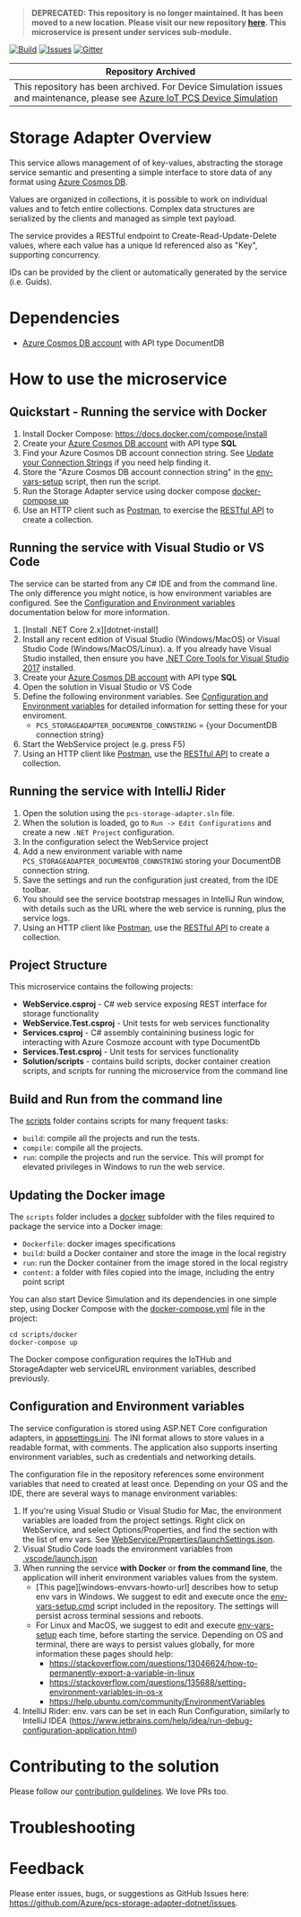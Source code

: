 > **DEPRECATED: This repository is no longer maintained. It has been moved to a new location. Please visit our new repository [here](https://github.com/Azure/azure-iot-pcs-remote-monitoring-dotnet). This microservice is present under services sub-module.**


[![Build][build-badge]][build-url]
[![Issues][issues-badge]][issues-url]
[![Gitter][gitter-badge]][gitter-url]

Repository Archived |
--------------------|
| This repository has been archived. For Device Simulation issues and maintenance, please see [Azure IoT PCS Device Simulation](https://www.github.com/Azure/azure-iot-pcs-device-simulation) |

Storage Adapter Overview
========================
This service allows management of of key-values, abstracting the storage service semantic and presenting a simple interface to store data of any format using [Azure Cosmos DB](https://azure.microsoft.com/en-us/services/cosmos-db/).

Values are organized in collections, it is possible to work on individual values and to fetch entire collections. Complex data structures are serialized by the clients and managed as simple text payload.

The service provides a RESTful endpoint to Create-Read-Update-Delete values, where each value has a unique Id referenced also as "Key", supporting concurrency.

IDs can be provided by the client or automatically generated by the service (i.e. Guids).

Dependencies
============
* [Azure Cosmos DB account](https://ms.portal.azure.com/#create/Microsoft.DocumentDB) with API type DocumentDB

How to use the microservice
===========================
## Quickstart - Running the service with Docker

1. Install Docker Compose: https://docs.docker.com/compose/install
1. Create your [Azure Cosmos DB account](https://ms.portal.azure.com/#create/Microsoft.DocumentDB) with API type **SQL**
1. Find your Azure Cosmos DB account connection string.  See [Update your Connection Strings](https://docs.microsoft.com/en-us/azure/cosmos-db/create-documentdb-dotnet#update-your-connection-string) 
if you need help finding it.
1. Store the "Azure Cosmos DB account connection string" in the [env-vars-setup](scripts)
   script, then run the script.
1. Run the Storage Adapter service using docker compose [docker-compose up](scripts)
1. Use an HTTP client such as [Postman](https://www.getpostman.com), to exercise the [RESTful API](https://github.com/Azure/pcs-storage-adapter-dotnet/wiki/API-specs#create-key-value-with-post-id-generated-by-the-service) to create a collection.

## Running the service with Visual Studio or VS Code

The service can be started from any C# IDE and from the command line.
The only difference you might notice, is how environment variables
are configured. See the [Configuration and Environment variables](#configuration-and-environment-variables) documentation below for more information.

1. [Install .NET Core 2.x][dotnet-install]
1. Install any recent edition of Visual Studio (Windows/MacOS) or Visual Studio Code (Windows/MacOS/Linux).
    a. If you already have Visual Studio installed, then ensure you have [.NET Core Tools for Visual Studio 2017](https://www.microsoft.com/net/core#windowsvs2017) installed.
1. Create your [Azure Cosmos DB account](https://ms.portal.azure.com/#create/Microsoft.DocumentDB) with API type **SQL**
1. Open the solution in Visual Studio or VS Code
1. Define the following environment variables. See [Configuration and Environment variables](#configuration-and-environment-variables) for detailed information for setting these for your enviroment.
    * `PCS_STORAGEADAPTER_DOCUMENTDB_CONNSTRING` = {your DocumentDB connection string}
1. Start the WebService project (e.g. press F5)
1. Using an HTTP client like [Postman](https://www.getpostman.com), use the [RESTful API](https://github.com/Azure/pcs-storage-adapter-dotnet/wiki/API-specs) to create a collection.

## Running the service with IntelliJ Rider
1. Open the solution using the `pcs-storage-adapter.sln` file.
1. When the solution is loaded, go to `Run -> Edit Configurations` and
   create a new `.NET Project` configuration.
1. In the configuration select the WebService project
1. Add a new environment variable with name
   `PCS_STORAGEADAPTER_DOCUMENTDB_CONNSTRING` storing your DocumentDB connection string.
1. Save the settings and run the configuration just created, from the IDE
   toolbar.
1. You should see the service bootstrap messages in IntelliJ Run window,
   with details such as the URL where the web service is running, plus
   the service logs.
1. Using an HTTP client like [Postman](https://www.getpostman.com), use the [RESTful API](https://github.com/Azure/pcs-storage-adapter-dotnet/wiki/API-specs) to create a collection.

## Project Structure

This microservice contains the following projects:
* **WebService.csproj** - C# web service exposing REST interface for storage
functionality
* **WebService.Test.csproj** - Unit tests for web services functionality
* **Services.csproj** - C# assembly containining business logic for interacting 
with Azure Cosmoze account with type DocumentDb
* **Services.Test.csproj** - Unit tests for services functionality
* **Solution/scripts** - contains build scripts, docker container creation scripts, 
and scripts for running the microservice from the command line


## Build and Run from the command line

The [scripts](scripts) folder contains scripts for many frequent tasks:

* `build`: compile all the projects and run the tests.
* `compile`: compile all the projects.
* `run`: compile the projects and run the service. This will prompt for
  elevated privileges in Windows to run the web service.

## Updating the Docker image

The `scripts` folder includes a [docker](scripts/docker) subfolder with the files
required to package the service into a Docker image:

* `Dockerfile`: docker images specifications
* `build`: build a Docker container and store the image in the local registry
* `run`: run the Docker container from the image stored in the local registry
* `content`: a folder with files copied into the image, including the entry point script

You can also start Device Simulation and its dependencies in one simple step,
using Docker Compose with the
[docker-compose.yml](scripts/docker/docker-compose.yml) file in the project:

```
cd scripts/docker
docker-compose up
```

The Docker compose configuration requires the IoTHub and StorageAdapter web serviceURL environment variables, described previously.

## Configuration and Environment variables

The service configuration is stored using ASP.NET Core configuration
adapters, in [appsettings.ini](WebService/appsettings.ini). The INI
format allows to store values in a readable format, with comments.
The application also supports inserting environment variables, such as
credentials and networking details.

The configuration file in the repository references some environment
variables that need to created at least once. Depending on your OS and
the IDE, there are several ways to manage environment variables:

1. If you're using Visual Studio or Visual Studio for Mac, the environment
   variables are loaded from the project settings. Right click on WebService,
   and select Options/Properties, and find the section with the list of env
   vars. See [WebService/Properties/launchSettings.json](WebService/Properties/launchSettings.json).
1. Visual Studio Code loads the environment variables from
   [.vscode/launch.json](.vscode/launch.json)
1. When running the service **with Docker** or **from the command line**, the
   application will inherit environment variables values from the system. 
   * [This page][windows-envvars-howto-url] describes how to setup env vars
     in Windows. We suggest to edit and execute once the
     [env-vars-setup.cmd](scripts/env-vars-setup.cmd) script included in the
     repository. The settings will persist across terminal sessions and reboots.
   * For Linux and MacOS, we suggest to edit and execute
     [env-vars-setup](scripts/env-vars-setup) each time, before starting the
     service. Depending on OS and terminal, there are ways to persist values
     globally, for more information these pages should help:
     * https://stackoverflow.com/questions/13046624/how-to-permanently-export-a-variable-in-linux
     * https://stackoverflow.com/questions/135688/setting-environment-variables-in-os-x
     * https://help.ubuntu.com/community/EnvironmentVariables
1. IntelliJ Rider: env. vars can be set in each Run Configuration, similarly to
  IntelliJ IDEA (https://www.jetbrains.com/help/idea/run-debug-configuration-application.html)

Contributing to the solution
============================
Please follow our [contribution guildelines](CONTRIBUTING.md).  We love PRs too.

Troubleshooting
===============

Feedback
========
Please enter issues, bugs, or suggestions as GitHub Issues here: https://github.com/Azure/pcs-storage-adapter-dotnet/issues.

[build-badge]: https://img.shields.io/travis/Azure/pcs-storage-adapter-dotnet.svg
[build-url]: https://travis-ci.org/Azure/pcs-storage-adapter-dotnet
[issues-badge]: https://img.shields.io/github/issues/azure/pcs-storage-adapter-dotnet.svg
[issues-url]: https://github.com/azure/pcs-storage-adapter-dotnet/issues
[gitter-badge]: https://img.shields.io/gitter/room/azure/iot-solutions.js.svg
[gitter-url]: https://gitter.im/azure/iot-solutions

